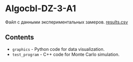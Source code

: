 # Algocbl-DZ-3-A1
Файл с данными экспериментальных замеров.
[results.csv](https://github.com/user-attachments/files/17894409/results.csv)


## Contents
- `graphics` - Python code for data visualization.
- `test_program` - C++ code for Monte Carlo simulation.
